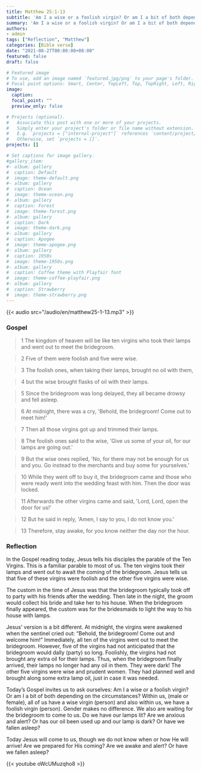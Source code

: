 ```yaml
---
title: Matthew 25:1-13
subtitle: 'Am I a wise or a foolish virgin? Or am I a bit of both depending on the circumstances? Within us, (male or female), all of us have a wise virgin (person) and also within us, we have a foolish virgin (person). Gender makes no difference. We also are waiting for the bridegroom to come to us. Do we have our lamps lit? Are we anxious and alert? Or has our oil been used up and our lamp is dark? Or have we fallen asleep?'
summary: 'Am I a wise or a foolish virgin? Or am I a bit of both depending on the circumstances? Within us, (male or female), all of us have a wise virgin (person) and also within us, we have a foolish virgin (person). Gender makes no difference. We also are waiting for the bridegroom to come to us. Do we have our lamps lit? Are we anxious and alert? Or has our oil been used up and our lamp is dark? Or have we fallen asleep?'
authors:
- admin
tags: ["Reflection", "Matthew"]
categories: [Bible verse]
date: "2021-08-27T00:00:00+08:00"
featured: false
draft: false

# Featured image
# To use, add an image named `featured.jpg/png` to your page's folder.
# Focal point options: Smart, Center, TopLeft, Top, TopRight, Left, Right, BottomLeft, Bottom, BottomRight
image:
  caption:
  focal_point: ""
  preview_only: false

# Projects (optional).
#   Associate this post with one or more of your projects.
#   Simply enter your project's folder or file name without extension.
#   E.g. `projects = ["internal-project"]` references `content/project/deep-learning/index.md`.
#   Otherwise, set `projects = []`.
projects: []

# Set captions for image gallery.
#gallery_item:
#- album: gallery
#  caption: Default
#  image: theme-default.png
#- album: gallery
#  caption: Ocean
#  image: theme-ocean.png
#- album: gallery
#  caption: Forest
#  image: theme-forest.png
#- album: gallery
#  caption: Dark
#  image: theme-dark.png
#- album: gallery
#  caption: Apogee
#  image: theme-apogee.png
#- album: gallery
#  caption: 1950s
#  image: theme-1950s.png
#- album: gallery
#  caption: Coffee theme with Playfair font
#  image: theme-coffee-playfair.png
#- album: gallery
#  caption: Strawberry
#  image: theme-strawberry.png
---
```


{{< audio src="/audio/en/matthew25-1-13.mp3" >}}

### Gospel
> 1 The kingdom of heaven will be like ten virgins who took their lamps and went out to meet the bridegroom.

> 2 Five of them were foolish and five were wise.

> 3 The foolish ones, when taking their lamps, brought no oil with them,

> 4 but the wise brought flasks of oil with their lamps.

> 5 Since the bridegroom was long delayed, they all became drowsy and fell asleep.

> 6 At midnight, there was a cry, 'Behold, the bridegroom! Come out to meet him!'

> 7 Then all those virgins got up and trimmed their lamps.

> 8 The foolish ones said to the wise, 'Give us some of your oil, for our lamps are going out.'

> 9 But the wise ones replied, 'No, for there may not be enough for us and you. Go instead to the merchants and buy some for yourselves.'

> 10 While they went off to buy it, the bridegroom came and those who were ready went into the wedding feast with him. Then the door was locked.

> 11 Afterwards the other virgins came and said, 'Lord, Lord, open the door for us!'

> 12 But he said in reply, 'Amen, I say to you, I do not know you.'

> 13 Therefore, stay awake, for you know neither the day nor the hour.

### Reflection
In the Gospel reading today, Jesus tells his disciples the parable of the Ten Virgins. This is a familiar parable to most of us. The ten virgins took their lamps and went out to await the coming of the bridegroom. Jesus tells us that five of these virgins were foolish and the other five virgins were wise.

The custom in the time of Jesus was that the bridegroom typically took off to party with his friends after the wedding. Then late in the night, the groom would collect his bride and take her to his house. When the bridegroom finally appeared, the custom was for the bridesmaids to light the way to his house with lamps.

Jesus’ version is a bit different. At midnight, the virgins were awakened when the sentinel cried out: “Behold, the bridegroom! Come out and welcome him!” Immediately, all ten of the virgins went out to meet the bridegroom. However, five of the virgins had not anticipated that the bridegroom would dally (party) so long. Foolishly, the virgins had not brought any extra oil for their lamps. Thus, when the bridegroom finally arrived, their lamps no longer had any oil in them. They were dark! The other five virgins were wise and prudent women. They had planned well and brought along some extra lamp oil, just in case it was needed.

Today’s Gospel invites us to ask ourselves: Am I a wise or a foolish virgin? Or am I a bit of both depending on the circumstances? Within us, (male or female), all of us have a wise virgin (person) and also within us, we have a foolish virgin (person). Gender makes no difference. We also are waiting for the bridegroom to come to us. Do we have our lamps lit? Are we anxious and alert? Or has our oil been used up and our lamp is dark? Or have we fallen asleep?

Today Jesus will come to us, though we do not know when or how He will arrive! Are we prepared for His coming? Are we awake and alert? Or have we fallen asleep?

{{< youtube oWcUMuzqho8 >}}
